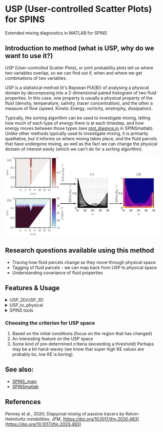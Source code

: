 # USP (User-controlled Scatter Plots) for SPINS
Extended mixing diagnostics in MATLAB for SPINS

## Introduction to method (what is USP, why do we want to use it?)

USP (User-controlled Scatter Plots), or joint probability plots tell us where two variables overlap, so we can find out if, when and where we get combinations of two variables. 

USP is a statistical method (it's Baysean P(A|B)) of analysing a physical domain by decomposing into a 2-dimensional paired histogram of two fluid properties. In this case, one property is usually a physical property of the fluid (density, temperature, salinity, tracer concentration), and the other a measure of flow (speed, Kinetic Energy, vorticity, enstrophy, dissipation). 

Typically, the sorting algorithm can be used to investigate mixing, telling how much of each type of energy there is at each timestep, and how energy moves between those types (see [plot\_diagnos.m](https://github.com/ddeepwel/SPINSmatlab/blob/master/plotting/plot_diagnos.m) in SPINSmatlab). Unlike other methods typically used to investigate mixing, it is primarily qualitative, but it informs us where mixing takes place, and the fluid parcels that have undergone mixing, as well as the fact we can change the physical domain of interest easily (which we can't do for a sorting algorithm). 

![Schematic of USP](./F1_SchematicQSP.png)

## Research questions available using this method
- Tracing how fluid parcels change as they move through physical space
- Tagging of fluid parcels - we can map back from USP to physical space
- Understanding covariance of fluid properties

## Features \& Usage
<details>
<summary>
  USP_2D/USP_3D
</summary>

[2D MATLAB Tool](usp_2d.m)

[3D MATLAB Tool](usp_3d.m)

MATLAB tool for calculating the USP histograms for 2D//3D simulations, mapped or unmapped grids (easy to adjust parameters and run local analysis) - mapped only for 2D. 

Both USP\_2d, USP\_3d have the same input variables (wich broadly match their equivalents in USP_to_physical):
- ii is the output number,
- var1 is the first variable (USP x axis),
- var2 second variable (USP y axis),
- spat\_lims is the spatial region to plot \[xmin xmax zmin zmax\]
- var\_lims is the limits of the variables (essentially axis limits of USP), NOTE this is \[var2min var2max var1min var2max\], and can be set only for var2. It's probably usually good practice to set the var\_lims, as SPINS often outputs one or two super off the scale values which just drown out any other data (this is just like we usually would set the caxis).
- doPlot is a boolean switch to make plots, or to output data. 

MATLAB files are set up to use as variable 1, density, salinity, or any other SPINS direct output file. As variable 2, it can do KE, speed, enstrophy, vorticity, dissipation, or any other SPINS direct output file. 

</details>

<details>
<summary>
  USP_to_physical
</summary>
  
[2D MATLAB Tool](usp_to_physical.m)

[3D MATLAB Tool](usp_to_physical_3d.m)

MATLAB tool to identify what fluid in physical space meets the criteria identified from a USP histogram.

In interactive mode (Region variable not input) USP\_to\_physical (2D only) will present to you the output from USP\_mapped (it in fact simply calls that function), prompting you to select the Region of Interest in the USP histogram (by clicking two opposite corners of the rectangle). It will then plot the fluid within this region of interest for both variables and the USP OR output the boolean mask for the ROI.

- ii is the output number,
- var1 is the first variable (USP x axis),
- var2 second variable (USP y axis),
- spat\_lims is the spatial region to plot \[xmin xmax zmin zmax\]
- var\_lims is the limits of the variables (essentially axis limits of USP), NOTE this is \[var2min var2max var1min var2max\], and can be set only for var2. It's probably usually good practice to set the var\_lims, as SPINS often outputs one or two super off the scale values which just drown out any other data (this is just like we usually would set the caxis).
- Region is the Region of Interest to be plotted

For the following command: 
`>> usp_to_physical(67, 'rho', 'KE', [5.5 7], [0 0.005 -0.0095 0.0095]);`

A region of interest can be isolated interactively:
![](./usp_to_physical.gif)


MATLAB files are set up to use as variable 1, density, salinity, or any other SPINS direct output file. As variable 2, it can do KE, speed, enstrophy, vorticity, dissipation, or any other SPINS direct output file. N.B.  when we use a square measure you do essentially squash low values together, and stretch the high values togehter, so consider this. 
There's also an "isInvert" switch in qsp\_to\_physical which needs to be manually changed in the code, if it's set to true it shows us the physical space which is outside the highlighted usp space - in some ways it's "What part of the flow isn't interesting"

TODO: Add a schematic here
TODO: qsp\_to\_physical to work with the csv read in from SPINSqsp

</details>

<details>
<summary>
    SPINS tools
</summary>
  
- [SPINS qsp](https://git.uwaterloo.ca/SPINS/SPINS_main/-/tree/master/src/cases/qsp) - A c++ tool for calculating USP within the SPINS architecture. Best if using large outputs, and/or 3D simulations. 
- [UNDER DEVELOPMENT] SPINS qsp read tool - Tool to read the .csv output by the SPINS qsp
- [UNDER DEVELOPMENT] MATLAB QSP Statistics tool. 
</details>


### Choosing the criterion for USP space
1. Based on the initial conditions (focus on the region that has changed)
2. An interesting feature on the USP space
3. Some kind of pre-determined criteria (exceeding a threshold)
Perhaps may be a bit hand-wavey (we know that super high KE values are probably bs, low KE is boring). 

## See also:
- [SPINS\_main](https://git.uwaterloo.ca/SPINS/SPINS_main.git)
- [SPINSmatlab](https://github.com/ddeepwell/SPINSmatlab.git)


## References
Penney et al., 2020; Diapycnal mixing of passive tracers by Kelvin-Helmholtz instabilities. JFM, [https://doi.org/10.1017/jfm.2020.483](https://doi.org/10.1017/jfm.2020.483)
